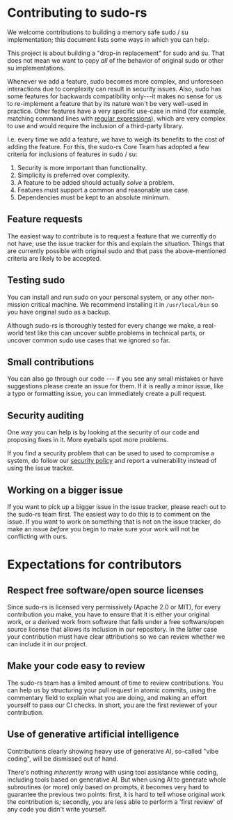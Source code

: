 # Contributing to sudo-rs

We welcome contributions to building a memory safe sudo / su implementation; this document lists
some ways in which you can help.

This project is about building a "drop-in replacement" for sudo and su. That does not mean we want
to copy *all* of the behavior of original sudo or other su implementations.

Whenever we add a feature, sudo becomes more complex, and unforeseen interactions due to complexity
can result in security issues. Also, sudo has some features for backwards compatibility only---it makes no
sense for us to re-implement a feature that by its nature won't be very well-used in practice. Other features
have a very specific use-case in mind (for example, matching command lines with [regular expressions](https://xkcd.com/1171/)),
which are very complex to use and would require the inclusion of a third-party library.

I.e. every time we add a feature, we have to weigh its benefits to the cost of adding the feature.
For this, the sudo-rs Core Team has adopted a few criteria for inclusions of features in sudo / su:

1. Security is more important than functionality.
2. Simplicity is preferred over complexity.
3. A feature to be added should actually *solve* a problem.
4. Features must support a common and reasonable use case.
5. Dependencies must be kept to an absolute minimum.

## Feature requests

The easiest way to contribute is to request a feature that we currently do not have; use
the issue tracker for this and explain the situation. Things that are currently possible
with original sudo and that pass the above-mentioned criteria are likely to be accepted.

## Testing sudo

You can install and run sudo on your personal system, or any other non-mission critical
machine. We recommend installing it in `/usr/local/bin` so you have original sudo as a backup.

Although sudo-rs is thoroughly tested for every change we make, a real-world test like this
can uncover subtle problems in technical parts, or uncover common sudo use cases that we
ignored so far.

## Small contributions

You can also go through our code --- if you see any small mistakes or have suggestions
please create an issue for them.  If it is really a minor issue, like a typo or formatting
issue, you can immediately create a pull request.

## Security auditing

One way you can help is by looking at the security of our code and proposing fixes in it.
More eyeballs spot more problems.

If you find a security problem that can be used to used to compromise a system,
do follow our [security policy] and report a vulnerability instead of using the
issue tracker.

[security policy]: https://github.com/trifectatechfoundation/sudo-rs/security/policy

## Working on a bigger issue

If you want to pick up a bigger issue in the issue tracker, please reach out to the
sudo-rs team first. The easiest way to do this is to comment on the issue. If you want
to work on something that is not on the issue tracker, do make an issue *before* you
begin to make sure your work will not be conflicting with ours.

# Expectations for contributors

## Respect free software/open source licenses

Since sudo-rs is licensed very permissively (Apache 2.0 or MIT), for every contribution
you make, you have to ensure that it is either your original work, or a derived work from
software that falls under a free software/open source license that allows its inclusion in
our repository. In the latter case your contribution must have clear attributions so we can
review whether we can include it in our project.

## Make your code easy to review

The sudo-rs team has a limited amount of time to review contributions. You can help us by
structuring your pull request in atomic commits, using the commentary field to explain what
you are doing, and making an effort yourself to pass our CI checks. In short, you are the first
reviewer of your contribution.

## Use of generative artificial intelligence

Contributions clearly showing heavy use of generative AI, so-called "vibe coding", will be
dismissed out of hand.

There's nothing *inherently wrong* with using tool assistance while coding, including tools based
on generative AI. But when using AI to generate whole subroutines (or more) only based on prompts,
it becomes very hard to guarantee the previous two points: first, it is hard to tell whose original
work the contribution is; secondly, you are less able to perform a 'first review' of any code you
didn't write yourself.
